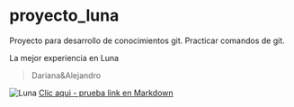 # proyecto_luna
Proyecto para desarrollo de conocimientos git. 
Practicar comandos de git.

La mejor experiencia en Luna

> Dariana&Alejandro

![Luna](https://hipertextual.com/files/2018/07/Luna-670x410.jpg)
[Clic aqui - prueba link en Markdown](https://www.netflix.com)
